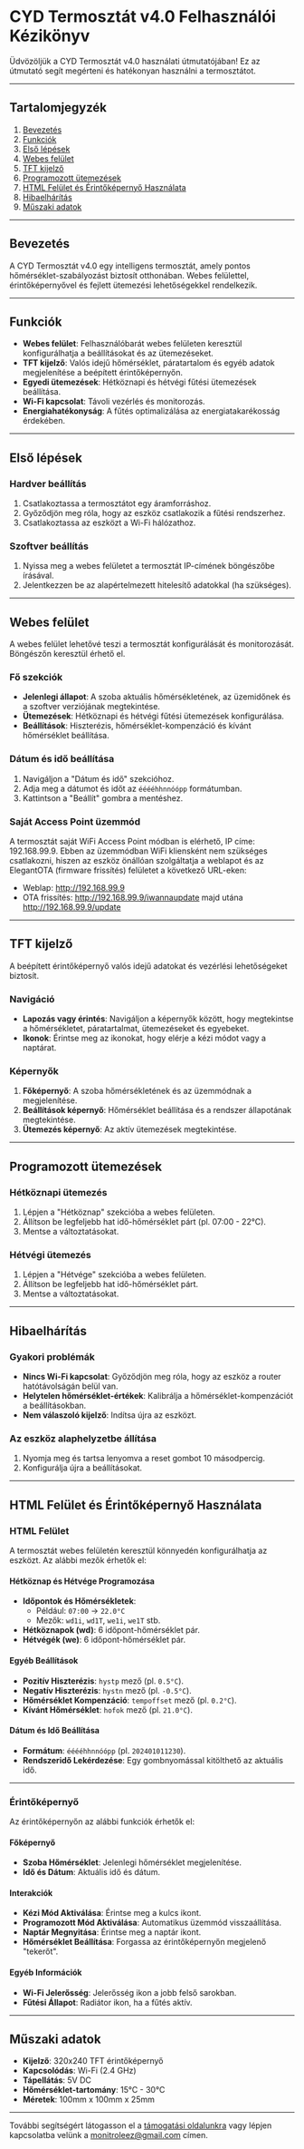 # CYD Termosztát v4.0 Felhasználói Kézikönyv

Üdvözöljük a CYD Termosztát v4.0 használati útmutatójában! Ez az útmutató segít megérteni és hatékonyan használni a termosztátot.

---

## Tartalomjegyzék
1. [Bevezetés](#bevezetés)
2. [Funkciók](#funkciók)
3. [Első lépések](#első-lépések)
4. [Webes felület](#webes-felület)
5. [TFT kijelző](#tft-kijelző)
6. [Programozott ütemezések](#programozott-ütemezések)
7. [HTML Felület és Érintőképernyő Használata](#html-felület-és-érintőképernyő-használata)
8. [Hibaelhárítás](#hibaelhárítás)
9. [Műszaki adatok](#műszaki-adatok)

---

## Bevezetés

A CYD Termosztát v4.0 egy intelligens termosztát, amely pontos hőmérséklet-szabályozást biztosít otthonában. Webes felülettel, érintőképernyővel és fejlett ütemezési lehetőségekkel rendelkezik.

---

## Funkciók

- **Webes felület**: Felhasználóbarát webes felületen keresztül konfigurálhatja a beállításokat és az ütemezéseket.
- **TFT kijelző**: Valós idejű hőmérséklet, páratartalom és egyéb adatok megjelenítése a beépített érintőképernyőn.
- **Egyedi ütemezések**: Hétköznapi és hétvégi fűtési ütemezések beállítása.
- **Wi-Fi kapcsolat**: Távoli vezérlés és monitorozás.
- **Energiahatékonyság**: A fűtés optimalizálása az energiatakarékosság érdekében.

---

## Első lépések

### Hardver beállítás
1. Csatlakoztassa a termosztátot egy áramforráshoz.
2. Győződjön meg róla, hogy az eszköz csatlakozik a fűtési rendszerhez.
3. Csatlakoztassa az eszközt a Wi-Fi hálózathoz.

### Szoftver beállítás
1. Nyissa meg a webes felületet a termosztát IP-címének böngészőbe írásával.
2. Jelentkezzen be az alapértelmezett hitelesítő adatokkal (ha szükséges).

---

## Webes felület

A webes felület lehetővé teszi a termosztát konfigurálását és monitorozását. Böngészőn keresztül érhető el.

### Fő szekciók
- **Jelenlegi állapot**: A szoba aktuális hőmérsékletének, az üzemidőnek és a szoftver verziójának megtekintése.
- **Ütemezések**: Hétköznapi és hétvégi fűtési ütemezések konfigurálása.
- **Beállítások**: Hiszterézis, hőmérséklet-kompenzáció és kívánt hőmérséklet beállítása.

### Dátum és idő beállítása
1. Navigáljon a "Dátum és idő" szekcióhoz.
2. Adja meg a dátumot és időt az `ééééhhnnóópp` formátumban.
3. Kattintson a "Beállít" gombra a mentéshez.

### Saját Access Point üzemmód

A termosztát saját WiFi Access Point módban is elérhető, IP címe: 192.168.99.9. Ebben az üzemmódban WiFi kliensként nem szükséges csatlakozni, hiszen az eszköz önállóan szolgáltatja a weblapot és az ElegantOTA (firmware frissítés) felületet a következő URL-eken:
- Weblap: http://192.168.99.9
- OTA frissítés: http://192.168.99.9/iwannaupdate majd utána http://192.168.99.9/update

---

## TFT kijelző

A beépített érintőképernyő valós idejű adatokat és vezérlési lehetőségeket biztosít.

### Navigáció
- **Lapozás vagy érintés**: Navigáljon a képernyők között, hogy megtekintse a hőmérsékletet, páratartalmat, ütemezéseket és egyebeket.
- **Ikonok**: Érintse meg az ikonokat, hogy elérje a kézi módot vagy a naptárat.

### Képernyők
1. **Főképernyő**: A szoba hőmérsékletének és az üzemmódnak a megjelenítése.
2. **Beállítások képernyő**: Hőmérséklet beállítása és a rendszer állapotának megtekintése.
3. **Ütemezés képernyő**: Az aktív ütemezések megtekintése.

---

## Programozott ütemezések

### Hétköznapi ütemezés
1. Lépjen a "Hétköznap" szekcióba a webes felületen.
2. Állítson be legfeljebb hat idő-hőmérséklet párt (pl. 07:00 - 22°C).
3. Mentse a változtatásokat.

### Hétvégi ütemezés
1. Lépjen a "Hétvége" szekcióba a webes felületen.
2. Állítson be legfeljebb hat idő-hőmérséklet párt.
3. Mentse a változtatásokat.

---

## Hibaelhárítás

### Gyakori problémák
- **Nincs Wi-Fi kapcsolat**: Győződjön meg róla, hogy az eszköz a router hatótávolságán belül van.
- **Helytelen hőmérséklet-értékek**: Kalibrálja a hőmérséklet-kompenzációt a beállításokban.
- **Nem válaszoló kijelző**: Indítsa újra az eszközt.

### Az eszköz alaphelyzetbe állítása
1. Nyomja meg és tartsa lenyomva a reset gombot 10 másodpercig.
2. Konfigurálja újra a beállításokat.

---

## HTML Felület és Érintőképernyő Használata

### HTML Felület

A termosztát webes felületén keresztül könnyedén konfigurálhatja az eszközt. Az alábbi mezők érhetők el:

#### **Hétköznap és Hétvége Programozása**
- **Időpontok és Hőmérsékletek**: 
  - Például: `07:00` -> `22.0°C`
  - Mezők: `wd1i`, `wd1T`, `we1i`, `we1T` stb.
- **Hétköznapok (wd)**: 6 időpont-hőmérséklet pár.
- **Hétvégék (we)**: 6 időpont-hőmérséklet pár.

#### **Egyéb Beállítások**
- **Pozitív Hiszterézis**: `hystp` mező (pl. `0.5°C`).
- **Negatív Hiszterézis**: `hystn` mező (pl. `-0.5°C`).
- **Hőmérséklet Kompenzáció**: `tempoffset` mező (pl. `0.2°C`).
- **Kívánt Hőmérséklet**: `hofok` mező (pl. `21.0°C`).

#### **Dátum és Idő Beállítása**
- **Formátum**: `ééééhhnnóópp` (pl. `202401011230`).
- **Rendszeridő Lekérdezése**: Egy gombnyomással kitölthető az aktuális idő.

---

### Érintőképernyő

Az érintőképernyőn az alábbi funkciók érhetők el:

#### **Főképernyő**
- **Szoba Hőmérséklet**: Jelenlegi hőmérséklet megjelenítése.
- **Idő és Dátum**: Aktuális idő és dátum.

#### **Interakciók**
- **Kézi Mód Aktiválása**: Érintse meg a kulcs ikont.
- **Programozott Mód Aktiválása**: Automatikus üzemmód visszaállítása.
- **Naptár Megnyitása**: Érintse meg a naptár ikont.
- **Hőmérséklet Beállítása**: Forgassa az érintőképernyőn megjelenő "tekerőt".

#### **Egyéb Információk**
- **Wi-Fi Jelerősség**: Jelerősség ikon a jobb felső sarokban.
- **Fűtési Állapot**: Radiátor ikon, ha a fűtés aktív.

---

## Műszaki adatok

- **Kijelző**: 320x240 TFT érintőképernyő
- **Kapcsolódás**: Wi-Fi (2.4 GHz)
- **Tápellátás**: 5V DC
- **Hőmérséklet-tartomány**: 15°C - 30°C
- **Méretek**: 100mm x 100mm x 25mm

---

További segítségért látogasson el a [támogatási oldalunkra](#) vagy lépjen kapcsolatba velünk a monitroleez@gmail.com címen.